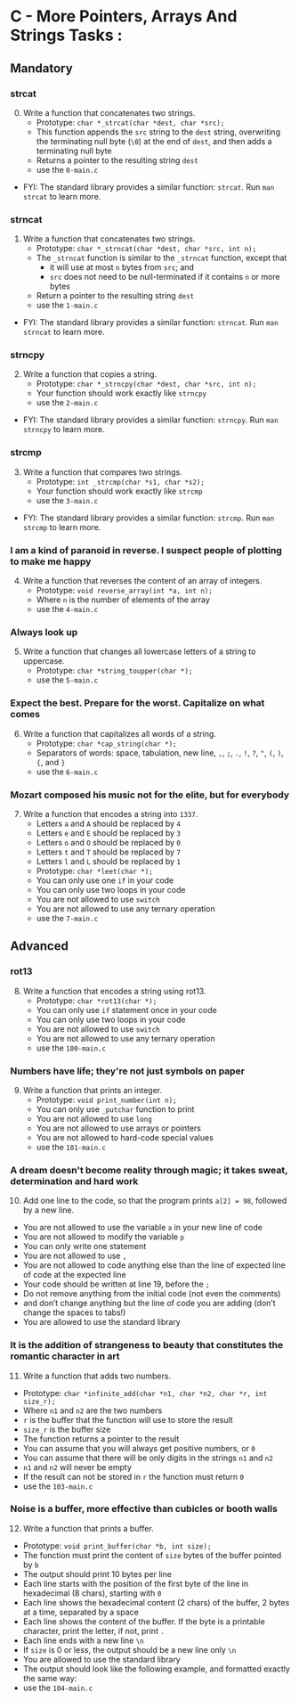 # C - More Pointers, Arrays And Strings Tasks :



## Mandatory



### strcat

0. Write a function that concatenates two strings.
   - Prototype: `char *_strcat(char *dest, char *src);`
   - This function appends the `src` string to the `dest` string, overwriting the terminating null byte (`\0`) at the end of `dest`, and then adds a terminating null byte
   - Returns a pointer to the resulting string `dest`
   - use the `0-main.c`

* FYI: The standard library provides a similar function: `strcat`. Run `man strcat` to learn more.

### strncat

1. Write a function that concatenates two strings.
   - Prototype: `char *_strncat(char *dest, char *src, int n);`
   - The `_strncat` function is similar to the `_strncat` function, except that
        * it will use at most `n` bytes from `src`; and
        * `src` does not need to be null-terminated if it contains `n` or more bytes
   - Return a pointer to the resulting string `dest`
   - use the `1-main.c `

* FYI: The standard library provides a similar function: `strncat`. Run `man strncat` to learn more.

### strncpy

2. Write a function that copies a string.
   - Prototype: `char *_strncpy(char *dest, char *src, int n);`
   - Your function should work exactly like `strncpy`
   - use the `2-main.c`

* FYI: The standard library provides a similar function: `strncpy`. Run `man strncpy` to learn more.

### strcmp

3. Write a function that compares two strings.
   - Prototype: `int _strcmp(char *s1, char *s2);`
   - Your function should work exactly like `strcmp`
   - use the `3-main.c`

* FYI: The standard library provides a similar function: `strcmp`. Run `man strcmp` to learn more.

### I am a kind of paranoid in reverse. I suspect people of plotting to make me happy

4. Write a function that reverses the content of an array of integers.
   - Prototype: `void reverse_array(int *a, int n);`
   - Where `n` is the number of elements of the array
   - use the `4-main.c`

### Always look up

5. Write a function that changes all lowercase letters of a string to uppercase.
   - Prototype: `char *string_toupper(char *);`
   - use the `5-main.c`

### Expect the best. Prepare for the worst. Capitalize on what comes

6. Write a function that capitalizes all words of a string.
   - Prototype: `char *cap_string(char *);`
   - Separators of words: space, tabulation, new line, `,`, `;`, `.`, `!`, `?`, `"`, `(`, `)`, `{`, and `}`
   - use the `6-main.c`

### Mozart composed his music not for the elite, but for everybody

7. Write a function that encodes a string into `1337`.
   - Letters `a` and `A` should be replaced by `4`
   - Letters `e` and `E` should be replaced by `3`
   - Letters `o` and `O` should be replaced by `0`
   - Letters `t` and `T` should be replaced by `7`
   - Letters `l` and `L` should be replaced by `1`
   - Prototype: `char *leet(char *);`
   - You can only use one `if` in your code
   - You can only use two loops in your code
   - You are not allowed to use `switch`
   - You are not allowed to use any ternary operation
   - use the `7-main.c`



## Advanced



### rot13

8. Write a function that encodes a string using rot13.
   - Prototype: `char *rot13(char *);`
   - You can only use `if` statement once in your code
   - You can only use two loops in your code
   - You are not allowed to use `switch`
   - You are not allowed to use any ternary operation
   - use the `100-main.c`

### Numbers have life; they're not just symbols on paper

9. Write a function that prints an integer.
   - Prototype: `void print_number(int n);`
   - You can only use `_putchar` function to print
   - You are not allowed to use `long`
   - You are not allowed to use arrays or pointers
   - You are not allowed to hard-code special values
   - use the `101-main.c`

### A dream doesn't become reality through magic; it takes sweat, determination and hard work

10. Add one line to the code, so that the program prints `a[2] = 98`, followed by a new line.
   - You are not allowed to use the variable `a` in your new line of code
   - You are not allowed to modify the variable `p`
   - You can only write one statement  
   - You are not allowed to use `,`
   - You are not allowed to code anything else than the line of expected line of code at the expected line
   - Your code should be written at line 19, before the `;`
   - Do not remove anything from the initial code (not even the comments)
   - and don’t change anything but the line of code you are adding (don’t change the spaces to tabs!)
   - You are allowed to use the standard library

### It is the addition of strangeness to beauty that constitutes the romantic character in art

11. Write a function that adds two numbers.

   - Prototype: `char *infinite_add(char *n1, char *n2, char *r, int size_r);`
   - Where `n1` and `n2` are the two numbers
   - `r` is the buffer that the function will use to store the result
   - `size_r` is the buffer size
   - The function returns a pointer to the result
   - You can assume that you will always get positive numbers, or `0`
   - You can assume that there will be only digits in the strings `n1` and `n2`
   - `n1` and `n2` will never be empty
   - If the result can not be stored in `r` the function must return `0`
   - use the `103-main.c`

###  Noise is a buffer, more effective than cubicles or booth walls

12. Write a function that prints a buffer.
   - Prototype: `void print_buffer(char *b, int size);`
   - The function must print the content of `size` bytes of the buffer pointed by `b`
   - The output should print 10 bytes per line
   - Each line starts with the position of the first byte of the line in hexadecimal (8 chars), starting with `0`
   - Each line shows the hexadecimal content (2 chars) of the buffer, 2 bytes at a time, separated by a space
   - Each line shows the content of the buffer. If the byte is a printable character, print the letter, if not, print `.`
   - Each line ends with a new line `\n`
   - If `size` is 0 or less, the output should be a new line only `\n`
   - You are allowed to use the standard library
   - The output should look like the following example, and formatted exactly the same way:
   - use the `104-main.c`